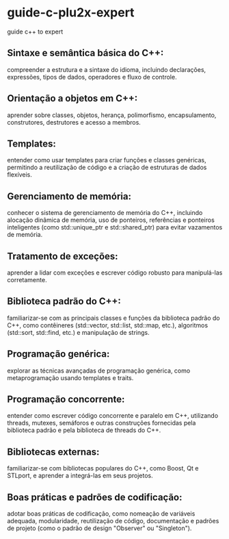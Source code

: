 # guide-c-plu2x-expert
guide c++ to expert


## Sintaxe e semântica básica do C++: 
compreender a estrutura e a sintaxe do idioma, incluindo declarações, expressões, tipos de dados, operadores e fluxo de controle.

## Orientação a objetos em C++:
aprender sobre classes, objetos, herança, polimorfismo, encapsulamento, construtores, destrutores e acesso a membros.

## Templates:
entender como usar templates para criar funções e classes genéricas, permitindo a reutilização de código e a criação de estruturas de dados flexíveis.

## Gerenciamento de memória:
conhecer o sistema de gerenciamento de memória do C++, incluindo alocação dinâmica de memória, uso de ponteiros, referências e ponteiros inteligentes (como std::unique_ptr e std::shared_ptr) para evitar vazamentos de memória.

## Tratamento de exceções:
aprender a lidar com exceções e escrever código robusto para manipulá-las corretamente.

## Biblioteca padrão do C++:
familiarizar-se com as principais classes e funções da biblioteca padrão do C++, como contêineres (std::vector, std::list, std::map, etc.), algoritmos (std::sort, std::find, etc.) e manipulação de strings.

## Programação genérica:
explorar as técnicas avançadas de programação genérica, como metaprogramação usando templates e traits.

## Programação concorrente:
entender como escrever código concorrente e paralelo em C++, utilizando threads, mutexes, semáforos e outras construções fornecidas pela biblioteca padrão e pela biblioteca de threads do C++.

## Bibliotecas externas:
familiarizar-se com bibliotecas populares do C++, como Boost, Qt e STLport, e aprender a integrá-las em seus projetos.

## Boas práticas e padrões de codificação:
adotar boas práticas de codificação, como nomeação de variáveis adequada, modularidade, reutilização de código, documentação e padrões de projeto (como o padrão de design "Observer" ou "Singleton").
